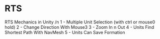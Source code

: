 # RTS
RTS Mechanics in Unity /n
1 - Multiple Unit Selection (with ctrl or mouse0 hold)
2 - Change Direction With Mouse3
3 - Zoom In n Out
4 - Units Find Shortest Path With NavMesh
5 - Units Can Save Formation
